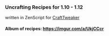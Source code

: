 ### Uncrafting Recipes for 1.10 - 1.12
written in ZenScript for [CraftTweaker](https://minecraft.curseforge.com/projects/crafttweaker)
#### Album of recipes: https://imgur.com/a/UkjCCcr
